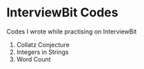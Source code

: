 # InterviewBit Codes
Codes I wrote while practising on InterviewBit

1. Collatz Conjecture
2. Integers in Strings
3. Word Count



